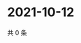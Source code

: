 # 2021-10-12

共 0 条

<!-- BEGIN WEIBO -->
<!-- 最后更新时间 Tue Oct 12 2021 02:12:26 GMT+0800 (China Standard Time) -->

<!-- END WEIBO -->
